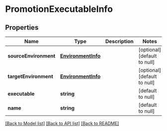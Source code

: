 # PromotionExecutableInfo

## Properties
Name | Type | Description | Notes
------------ | ------------- | ------------- | -------------
**sourceEnvironment** | [**EnvironmentInfo**](EnvironmentInfo.md) |  | [optional] [default to null]
**targetEnvironment** | [**EnvironmentInfo**](EnvironmentInfo.md) |  | [optional] [default to null]
**executable** | **string** |  | [default to null]
**name** | **string** |  | [default to null]

[[Back to Model list]](../README.md#documentation-for-models) [[Back to API list]](../README.md#documentation-for-api-endpoints) [[Back to README]](../README.md)



